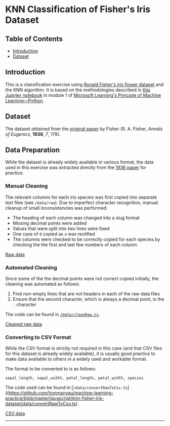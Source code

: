# KNN Classification of Fisher's Iris Dataset

## Table of Contents

* [Introduction](#introduction)
* [Dataset](#dataset)

## Introduction

This is a classification exercise using [Ronald Fisher's iris flower dataset](https://en.wikipedia.org/wiki/Iris_flower_data_set) and the KNN algorithm. It is based on the methodologies described in [this Jupyter notebook](https://github.com/MicrosoftLearning/Principles-of-Machine-Learning-Python/blob/master/Module1/IntroductionToMachineLearning.ipynb) in module 1 of [Microsoft Learning's Principle of Machine Learning—Python](https://github.com/MicrosoftLearning/Principles-of-Machine-Learning-Python).

## Dataset

The dataset obtained from the [original paper](https://onlinelibrary.wiley.com/doi/abs/10.1111/j.1469-1809.1936.tb02137.x) by Fisher (R. A. Fisher, *Annals of Eugenics*, **1936**, *7*, 179).

## Data Preparation

While the dataset is already widely available in various format, the data used in this exercise was extracted directly from the [1936 paper](https://onlinelibrary.wiley.com/doi/abs/10.1111/j.1469-1809.1936.tb02137.x) for practice.

### Manual Cleaning

The relevant columns for each iris species was first copied into separate text files (see `/data/raw`). Due to imperfect character recognition, manual cleanup of small inconsistencies was performed:

* The heading of each column was changed into a slug format
* Missing decimal points were added
* Values that were split into two lines were fixed
* One case of `0` copied as `o` was rectified
* The columns were checked to be correctly copied for each species by checking the the first and last few numbers of each column

[Raw data](https://github.com/honmanyau/machine-learning-practice/tree/master/javascript/knn-fisher-iris-dataset/data/raw)

### Automated Cleaning

Since some of the the decimal points were not correct copied initially, the cleaning was automated as follows:

1. Find non-empty lines that are not headers in each of the raw data files
2. Ensure that the second character, which is always a decimal point, is the `.` character

The code can be found in [`/data/cleanRaw.ts`](https://github.com/honmanyau/machine-learning-practice/blob/master/javascript/knn-fisher-iris-dataset/data/cleanRaw.ts).

[Cleaned raw data](https://github.com/honmanyau/machine-learning-practice/tree/master/javascript/knn-fisher-iris-dataset/data/raw-cleaned)

### Converting to CSV Format

While the CSV format is strictly not required in this case (and that CSV files for this dataset is already widely available), it is usually good practice to make data available to others in a widely used and workable format.

The format to be converted to is as follows:

```
sepal_length, sepal_width, petal_length, petal_width, species
```

The code used can be found in [`/data/convertRawToCsv.ts`]((https://github.com/honmanyau/machine-learning-practice/blob/master/javascript/knn-fisher-iris-dataset/data/convertRawToCsv.ts).

[CSV data](https://github.com/honmanyau/machine-learning-practice/tree/master/javascript/knn-fisher-iris-dataset/data/csv)








----
